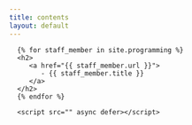 ```yaml
---
title: contents
layout: default
---
```


<html>
   <head>
      <meta charset="utf-8">
      <meta http-equiv="X-UA-Compatible" content="IE=edge">
      <title></title>
      <meta name="description" content="">
      <meta name="viewport" content="width=device-width, initial-scale=1">
      <link rel="stylesheet" href="">
   </head>
   <body>
      <!--[if lt IE 7]>
         <p class="browsehappy">You are using an <strong>outdated</strong> browser. Please <a href="#">upgrade your browser</a> to improve your experience.</p>
      <![endif]-->

      {% for staff_member in site.programming %}
      <h2>
         <a href="{{ staff_member.url }}">
            - {{ staff_member.title }}
         </a>
      </h2>
      {% endfor %}
      
      <script src="" async defer></script>
   </body>
</html>
